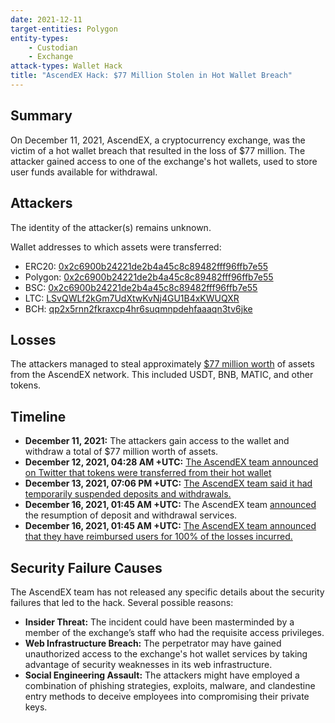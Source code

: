 ```yaml
---
date: 2021-12-11
target-entities: Polygon
entity-types: 
    - Custodian
    - Exchange
attack-types: Wallet Hack
title: "AscendEX Hack: $77 Million Stolen in Hot Wallet Breach"
---
```


## Summary

On December 11, 2021, AscendEX, a cryptocurrency exchange, was the victim of a hot wallet breach that resulted in the loss of $77 million. The attacker gained access to one of the exchange's hot wallets, used to store user funds available for withdrawal.

## Attackers

The identity of the attacker(s) remains unknown. 

Wallet addresses to which assets were transferred:
- ERC20: [0x2c6900b24221de2b4a45c8c89482fff96ffb7e55](https://etherscan.io/address/0x2c6900b24221de2b4a45c8c89482fff96ffb7e55) 
- Polygon: [0x2c6900b24221de2b4a45c8c89482fff96ffb7e55](https://polygonscan.com/address/0x2c6900b24221de2b4a45c8c89482fff96ffb7e55) 
- BSC: [0x2c6900b24221de2b4a45c8c89482fff96ffb7e55](https://bscscan.com/address/0x2C6900b24221dE2B4A45c8c89482fFF96FFB7E55) 
- LTC: [LSvQWLf2kGm7UdXtwKvNj4GU1B4xKWUQXR](https://blockchair.com/litecoin/address/LSvQWLf2kGm7UdXtwKvNj4GU1B4xKWUQXR) 
- BCH: [qp2x5rnn2fkraxcp4hr6suqmnpdehfaaaqn3tv6jke](https://blockchair.com/bitcoin-cash/address/qp2x5rnn2fkraxcp4hr6suqmnpdehfaaaqn3tv6jke)

## Losses

The attackers managed to steal approximately [$77 million worth](https://twitter.com/peckshield/status/1469915194004766722) of assets from the AscendEX network. This included USDT, BNB, MATIC, and other tokens. 

## Timeline

- **December 11, 2021:** The attackers gain access to the wallet and withdraw a total of $77 million worth of assets.
- **December 12, 2021, 04:28 AM +UTC:** [The AscendEX team announced on Twitter that tokens were transferred from their hot wallet](https://twitter.com/_AscendEX/status/1469886844787691528)
- **December 13, 2021, 07:06 PM +UTC:** [The AscendEX team said it had temporarily suspended deposits and withdrawals.](https://twitter.com/_AscendEX/status/1470470197719019531)
- **December 16, 2021, 01:45 AM +UTC:** The AscendEX team [announced](https://twitter.com/_AscendEX/status/1471295285997547523) the resumption of deposit and withdrawal services.
- **December 16, 2021, 01:45 AM +UTC:** [The AscendEX team announced that they have reimbursed users for 100% of the losses incurred.](https://twitter.com/_AscendEX/status/1471295294616780805)

## Security Failure Causes

The AscendEX team has not released any specific details about the security failures that led to the hack. Several possible reasons:

- **Insider Threat:** The incident could have been masterminded by a member of the exchange’s staff who had the requisite access privileges.
- **Web Infrastructure Breach:** The perpetrator may have gained unauthorized access to the exchange's hot wallet services by taking advantage of security weaknesses in its web infrastructure.
- **Social Engineering Assault:** The attackers might have employed a combination of phishing strategies, exploits, malware, and clandestine entry methods to deceive employees into compromising their private keys.
